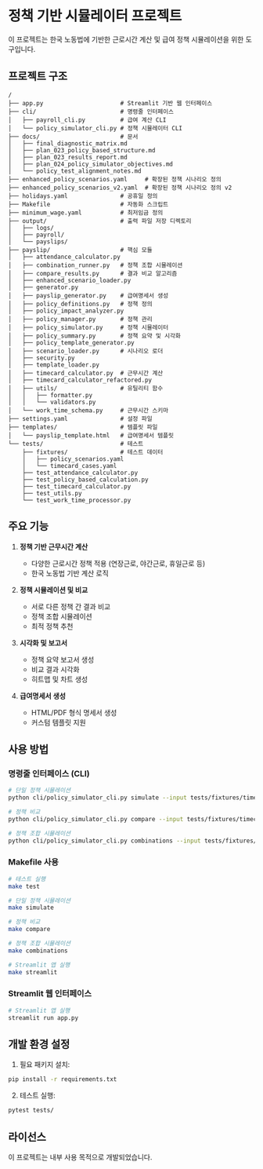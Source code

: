 # 정책 기반 시뮬레이터 프로젝트

이 프로젝트는 한국 노동법에 기반한 근로시간 계산 및 급여 정책 시뮬레이션을 위한 도구입니다.

## 프로젝트 구조

```
/
├── app.py                      # Streamlit 기반 웹 인터페이스
├── cli/                        # 명령줄 인터페이스
│   ├── payroll_cli.py          # 급여 계산 CLI
│   └── policy_simulator_cli.py # 정책 시뮬레이터 CLI
├── docs/                       # 문서
│   ├── final_diagnostic_matrix.md
│   ├── plan_023_policy_based_structure.md
│   ├── plan_023_results_report.md
│   ├── plan_024_policy_simulator_objectives.md
│   └── policy_test_alignment_notes.md
├── enhanced_policy_scenarios.yaml     # 확장된 정책 시나리오 정의
├── enhanced_policy_scenarios_v2.yaml  # 확장된 정책 시나리오 정의 v2
├── holidays.yaml               # 공휴일 정의
├── Makefile                    # 자동화 스크립트
├── minimum_wage.yaml           # 최저임금 정의
├── output/                     # 출력 파일 저장 디렉토리
│   ├── logs/
│   ├── payroll/
│   └── payslips/
├── payslip/                    # 핵심 모듈
│   ├── attendance_calculator.py
│   ├── combination_runner.py   # 정책 조합 시뮬레이션
│   ├── compare_results.py      # 결과 비교 알고리즘
│   ├── enhanced_scenario_loader.py
│   ├── generator.py
│   ├── payslip_generator.py    # 급여명세서 생성
│   ├── policy_definitions.py   # 정책 정의
│   ├── policy_impact_analyzer.py
│   ├── policy_manager.py       # 정책 관리
│   ├── policy_simulator.py     # 정책 시뮬레이터
│   ├── policy_summary.py       # 정책 요약 및 시각화
│   ├── policy_template_generator.py
│   ├── scenario_loader.py      # 시나리오 로더
│   ├── security.py
│   ├── template_loader.py
│   ├── timecard_calculator.py  # 근무시간 계산
│   ├── timecard_calculator_refactored.py
│   ├── utils/                  # 유틸리티 함수
│   │   ├── formatter.py
│   │   └── validators.py
│   └── work_time_schema.py     # 근무시간 스키마
├── settings.yaml               # 설정 파일
├── templates/                  # 템플릿 파일
│   └── payslip_template.html   # 급여명세서 템플릿
└── tests/                      # 테스트
    ├── fixtures/               # 테스트 데이터
    │   ├── policy_scenarios.yaml
    │   └── timecard_cases.yaml
    ├── test_attendance_calculator.py
    ├── test_policy_based_calculation.py
    ├── test_timecard_calculator.py
    ├── test_utils.py
    └── test_work_time_processor.py
```

## 주요 기능

1. **정책 기반 근무시간 계산**
   - 다양한 근로시간 정책 적용 (연장근로, 야간근로, 휴일근로 등)
   - 한국 노동법 기반 계산 로직

2. **정책 시뮬레이션 및 비교**
   - 서로 다른 정책 간 결과 비교
   - 정책 조합 시뮬레이션
   - 최적 정책 추천

3. **시각화 및 보고서**
   - 정책 요약 보고서 생성
   - 비교 결과 시각화
   - 히트맵 및 차트 생성

4. **급여명세서 생성**
   - HTML/PDF 형식 명세서 생성
   - 커스텀 템플릿 지원

## 사용 방법

### 명령줄 인터페이스 (CLI)

```bash
# 단일 정책 시뮬레이션
python cli/policy_simulator_cli.py simulate --input tests/fixtures/timecard_cases.yaml --policy-set tests/fixtures/policy_scenarios.yaml --summary

# 정책 비교
python cli/policy_simulator_cli.py compare --input tests/fixtures/timecard_cases.yaml --policy-set1 tests/fixtures/policy_scenarios.yaml --policy-set2 enhanced_policy_scenarios.yaml

# 정책 조합 시뮬레이션
python cli/policy_simulator_cli.py combinations --input tests/fixtures/timecard_cases.yaml --options enhanced_policy_scenarios_v2.yaml
```

### Makefile 사용

```bash
# 테스트 실행
make test

# 단일 정책 시뮬레이션
make simulate

# 정책 비교
make compare

# 정책 조합 시뮬레이션
make combinations

# Streamlit 앱 실행
make streamlit
```

### Streamlit 웹 인터페이스

```bash
# Streamlit 앱 실행
streamlit run app.py
```

## 개발 환경 설정

1. 필요 패키지 설치:

```bash
pip install -r requirements.txt
```

2. 테스트 실행:

```bash
pytest tests/
```

## 라이선스

이 프로젝트는 내부 사용 목적으로 개발되었습니다.
